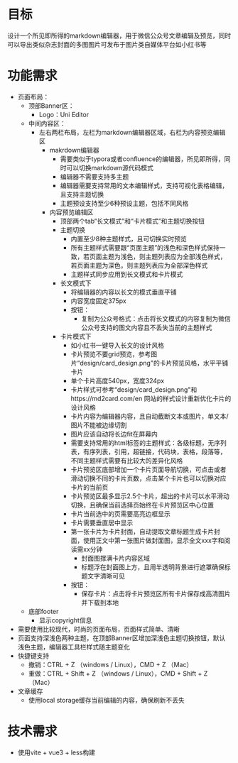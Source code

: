 # 目标

设计一个所见即所得的markdown编辑器，用于微信公众号文章编辑及预览，同时可以导出类似杂志封面的多图图片可发布于图片类自媒体平台如小红书等

# 功能需求
- 页面布局：
  - 顶部Banner区：
    - Logo：Uni Editor
  - 中间内容区：
    - 左右两栏布局，左栏为markdown编辑器区域，右栏为内容预览编辑区
      - makrdown编辑器
        - 需要类似于typora或者confluence的编辑器，所见即所得，同时可以切换markdown源代码模式
        - 编辑器不需要支持多主题
        - 编辑器需要支持常用的文本编辑样式，支持可视化表格编辑，且支持主题切换
        - 主题预设支持至少6种预设主题，包括不同风格
      - 内容预览编辑区
        - 顶部两个tab“长文模式”和“卡片模式”和主题切换按钮
        - 主题切换
          - 内置至少8种主题样式，且可切换实时预览
          - 所有主题样式需要跟“页面主题”的浅色和深色样式保持一致，若页面主题为浅色，则主题列表应为全部浅色样式，若页面主题为深色，则主题列表应为全部深色样式
          - 主题样式同步应用到长文模式和卡片模式
        - 长文模式下
          - 将编辑器的内容以长文的模式垂直平铺
          - 内容宽度固定375px
          - 按钮：
            - 复制为公众号格式：点击将长文模式的内容复制为微信公众号支持的图文内容且不丢失当前的主题样式
        - 卡片模式下
          - 如小红书一键导入长文的设计风格
          - 卡片预览不要grid预览，参考图片“design/card_design.png"的卡片预览风格，水平平铺卡片
          - 单个卡片高度540px，宽度324px
          - 卡片样式可参考“design/card_design.png"和https://md2card.com/en 网站的样式设计重新优化卡片的设计风格
          - 卡片内容为编辑器内容，且自动截断文本或图片，单文本/图片不能被边缘切割
          - 图片应该自动将长边fit在屏幕内
          - 需要支持常用的html标签的主题样式：各级标题，无序列表，有序列表，引用，超链接，代码块，表格，段落等，不同主题样式需要有比较大的差异化风格
          - 卡片预览区底部增加一个卡片页面导航切换，可点击或者滑动切换不同的卡片页数，点击某个卡片也可以切换对应卡片的当前页
          - 卡片预览区最多显示2.5个卡片，超出的卡片可以水平滑动切换，且确保当前选择页始终在卡片预览区中心位置
          - 卡片当前选中的页需要高亮边框显示
          - 卡片需要垂直居中显示
          - 第一张卡片为卡片封面，自动提取文章标题生成卡片封面，使用正文中第一张图片做封面图，显示全文xxx字和阅读需xx分钟
            - 封面图撑满卡片内容区域
            - 标题浮在封面图上方，且用半透明背景进行遮罩确保标题文字清晰可见
          - 按钮：
            - 保存卡片：点击将卡片预览区所有卡片保存成高清图片并下载到本地
  - 底部footer
    - 显示copyright信息
- 需要使用比较现代，时尚的页面布局，页面样式简单、清晰
- 页面支持深浅色两种主题，在顶部Banner区增加深浅色主题切换按钮，默认浅色主题，编辑器工具栏样式随主题变化
- 快捷键支持
  - 撤销：CTRL + Z （windows / Linux），CMD + Z （Mac）
  - 重做：CTRL + Shift + Z （windows / Linux），CMD + Shift + Z （Mac）
- 文章缓存
  - 使用local storage缓存当前编辑的内容，确保刷新不丢失

# 技术需求
- 使用vite + vue3 + less构建